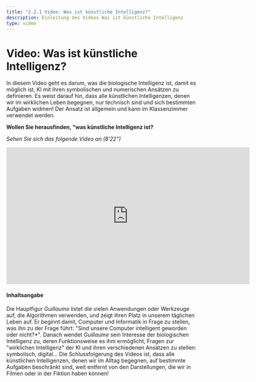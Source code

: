 ```yaml
---
title: "2.2.1 Video: Was ist künstliche Intelligenz?"
description: Einleitung des Videos Was ist künstliche Intelligenz
type: video
---
```


# Video: Was ist künstliche Intelligenz?

In diesem Video geht es darum, was die biologische Intelligenz ist, damit es möglich ist, KI mit ihren symbolischen und numerischen Ansätzen zu definieren. Es weist darauf hin, dass alle künstlichen Intelligenzen, denen wir im wirklichen Leben begegnen, nur technisch sind und sich bestimmten Aufgaben widmen!
Der Ansatz ist allgemein und kann im Klassenzimmer verwendet werden.

**Wollen Sie herausfinden, "was künstliche Intelligenz ist?**  

_Sehen Sie sich das folgende Video an (8'22")_

<center><iframe width="640" height="360" src="https://www.youtube.com/embed/bkuWz0eAS7w?rel=0&showinfo=0&cc_load_policy=1&hl=en&modestbranding=1" frameborder="0" allowfullscreen></iframe></center>

#### Inhaltsangabe
Die Hauptfigur _Guillaume_ listet die vielen Anwendungen oder Werkzeuge auf, die Algorithmen verwenden, und zeigt ihren Platz in unserem täglichen Leben auf. Er beginnt damit, Computer und Informatik in Frage zu stellen, was ihn zu der Frage führt: "Sind unsere Computer intelligent geworden oder nicht?*".
Danach wendet _Guillaume_ sein Interesse der biologischen Intelligenz zu, deren Funktionsweise es ihm ermöglicht, Fragen zur "wirklichen Intelligenz" der KI und ihren verschiedenen Ansätzen zu stellen: symbolisch, digital... Die Schlussfolgerung des Videos ist, dass alle künstlichen Intelligenzen, denen wir im Alltag begegnen, auf bestimmte Aufgaben beschränkt sind, weit entfernt von den Darstellungen, die wir in Filmen oder in der Fiktion haben können!
